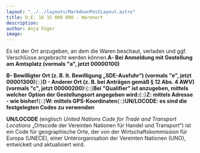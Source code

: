 ```yaml
---
layout: "../../layouts/MarkdownPostLayout.astro"
title: D.E. 16 15 000 000 - Warenort
description: 
author: Anja Füger
image: 
---
```


Es ist der Ort anzugeben, an dem die Waren beschaut, verladen und ggf. Verschlüsse angebracht werden können.**A- Bei Anmeldung mit Gestellung am Amtsplatz (vormals \"a\", jetzt 00000100)**

**B- Bewilligter Ort (z. B. lt. Bewilligung „SDE-Ausfuhr“) (vormals \"e\", jetzt 00001300)**{::}**D - Anderer Ort (z. B. bei Anträgen gemäß § 12 Abs. 4 AWV) (vormals \"c\", jetzt 00000200):**{::}**Bei \"Qualifier\" ist anzugeben, mittels welcher Option der Gestellungsort angegeben wird:**{::}**Z: mittels Adresse - wie bisher!**{::}**W: mittels GPS-Koordinaten**{::}**UN/LOCODE: es sind die festgelegten Codes zu verwenden**

**UN/LOCODE** (englisch *United Nations Code for Trade and Transport Locations* „Ortscode der Vereinten Nationen für Handel und Transport“) ist ein Code für geographische Orte, der von der Wirtschaftskommission für Europa (UNECE), einer Unterorganisation der Vereinten Nationen (UNO), entwickelt und aktualisiert wird.